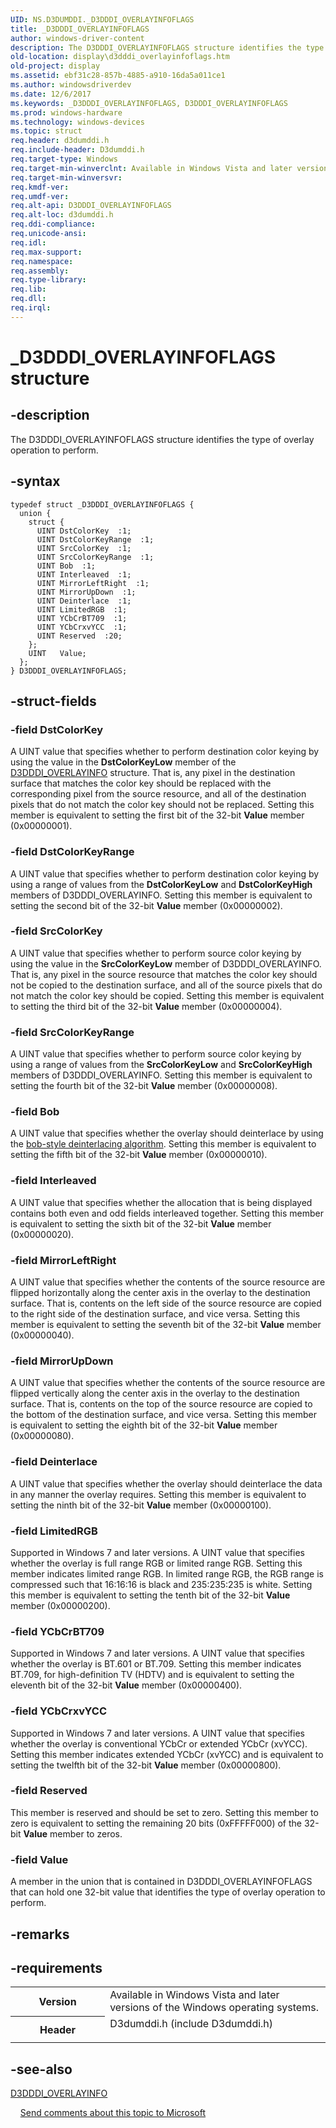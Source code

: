 ```yaml
---
UID: NS.D3DUMDDI._D3DDDI_OVERLAYINFOFLAGS
title: _D3DDDI_OVERLAYINFOFLAGS
author: windows-driver-content
description: The D3DDDI_OVERLAYINFOFLAGS structure identifies the type of overlay operation to perform.
old-location: display\d3dddi_overlayinfoflags.htm
old-project: display
ms.assetid: ebf31c28-857b-4885-a910-16da5a011ce1
ms.author: windowsdriverdev
ms.date: 12/6/2017
ms.keywords: _D3DDDI_OVERLAYINFOFLAGS, D3DDDI_OVERLAYINFOFLAGS
ms.prod: windows-hardware
ms.technology: windows-devices
ms.topic: struct
req.header: d3dumddi.h
req.include-header: D3dumddi.h
req.target-type: Windows
req.target-min-winverclnt: Available in Windows Vista and later versions of the Windows operating systems.
req.target-min-winversvr: 
req.kmdf-ver: 
req.umdf-ver: 
req.alt-api: D3DDDI_OVERLAYINFOFLAGS
req.alt-loc: d3dumddi.h
req.ddi-compliance: 
req.unicode-ansi: 
req.idl: 
req.max-support: 
req.namespace: 
req.assembly: 
req.type-library: 
req.lib: 
req.dll: 
req.irql: 
---
```


# _D3DDDI_OVERLAYINFOFLAGS structure



## -description
The D3DDDI_OVERLAYINFOFLAGS structure identifies the type of overlay operation to perform.


## -syntax

````
typedef struct _D3DDDI_OVERLAYINFOFLAGS {
  union {
    struct {
      UINT DstColorKey  :1;
      UINT DstColorKeyRange  :1;
      UINT SrcColorKey  :1;
      UINT SrcColorKeyRange  :1;
      UINT Bob  :1;
      UINT Interleaved  :1;
      UINT MirrorLeftRight  :1;
      UINT MirrorUpDown  :1;
      UINT Deinterlace  :1;
      UINT LimitedRGB  :1;
      UINT YCbCrBT709  :1;
      UINT YCbCrxvYCC  :1;
      UINT Reserved  :20;
    };
    UINT   Value;
  };
} D3DDDI_OVERLAYINFOFLAGS;
````


## -struct-fields

### -field DstColorKey

A UINT value that specifies whether to perform destination color keying by using the value in the <b>DstColorKeyLow</b> member of the <a href="display.d3dddi_overlayinfo">D3DDDI_OVERLAYINFO</a> structure. That is, any pixel in the destination surface that matches the color key should be replaced with the corresponding pixel from the source resource, and all of the destination pixels that do not match the color key should not be replaced. 
Setting this member is equivalent to setting the first bit of the 32-bit <b>Value</b> member (0x00000001).

### -field DstColorKeyRange

A UINT value that specifies whether to perform destination color keying by using a range of values from the <b>DstColorKeyLow</b> and <b>DstColorKeyHigh</b> members of D3DDDI_OVERLAYINFO. 
Setting this member is equivalent to setting the second bit of the 32-bit <b>Value</b> member (0x00000002).

### -field SrcColorKey

A UINT value that specifies whether to perform source color keying by using the value in the <b>SrcColorKeyLow</b> member of D3DDDI_OVERLAYINFO. That is, any pixel in the source resource that matches the color key should not be copied to the destination surface, and all of the source pixels that do not match the color key should be copied. 
Setting this member is equivalent to setting the third bit of the 32-bit <b>Value</b> member (0x00000004).

### -field SrcColorKeyRange

A UINT value that specifies whether to perform source color keying by using a range of values from the <b>SrcColorKeyLow</b> and <b>SrcColorKeyHigh</b> members of D3DDDI_OVERLAYINFO.
Setting this member is equivalent to setting the fourth bit of the 32-bit <b>Value</b> member (0x00000008).

### -field Bob

A UINT value that specifies whether the overlay should deinterlace by using the <a href="https://msdn.microsoft.com/ef3220bd-841d-4187-bc86-11b999eae2bd">bob-style deinterlacing algorithm</a>.
Setting this member is equivalent to setting the fifth bit of the 32-bit <b>Value</b> member (0x00000010).

### -field Interleaved

A UINT value that specifies whether the allocation that is being displayed contains both even and odd fields interleaved together.
Setting this member is equivalent to setting the sixth bit of the 32-bit <b>Value</b> member (0x00000020).

### -field MirrorLeftRight

A UINT value that specifies whether the contents of the source resource are flipped horizontally along the center axis in the overlay to the destination surface. That is, contents on the left side of the source resource are copied to the right side of the destination surface, and vice versa.
Setting this member is equivalent to setting the seventh bit of the 32-bit <b>Value</b> member (0x00000040).

### -field MirrorUpDown

A UINT value that specifies whether the contents of the source resource are flipped vertically along the center axis in the overlay to the destination surface. That is, contents on the top of the source resource are copied to the bottom of the destination surface, and vice versa.
Setting this member is equivalent to setting the eighth bit of the 32-bit <b>Value</b> member (0x00000080).

### -field Deinterlace

A UINT value that specifies whether the overlay should deinterlace the data in any manner the overlay requires.
Setting this member is equivalent to setting the ninth bit of the 32-bit <b>Value</b> member (0x00000100).

### -field LimitedRGB

Supported in Windows 7 and later versions.
A UINT value that specifies whether the overlay is full range RGB or limited range RGB. Setting this member indicates limited range RGB. In limited range RGB, the RGB range is compressed such that 16:16:16 is black and 235:235:235 is white.
Setting this member is equivalent to setting the tenth bit of the 32-bit <b>Value</b> member (0x00000200).

### -field YCbCrBT709

Supported in Windows 7 and later versions.
A UINT value that specifies whether the overlay is BT.601 or BT.709. Setting this member indicates BT.709, for high-definition TV (HDTV) and
is equivalent to setting the eleventh bit of the 32-bit <b>Value</b> member (0x00000400).

### -field YCbCrxvYCC

Supported in Windows 7 and later versions.
A UINT value that specifies whether the overlay is conventional YCbCr or extended YCbCr (xvYCC). Setting this member indicates extended YCbCr (xvYCC) and is equivalent to setting the twelfth bit of the 32-bit <b>Value</b> member (0x00000800).

### -field Reserved

This member is reserved and should be set to zero. Setting this member to zero is equivalent to setting the remaining 20 bits (0xFFFFF000) of the 32-bit <b>Value</b> member to zeros.

### -field Value

A member in the union that is contained in D3DDDI_OVERLAYINFOFLAGS that can hold one 32-bit value that identifies the type of overlay operation to perform.

## -remarks


## -requirements
<table>
<tr>
<th width="30%">
Version
</th>
<td width="70%">
Available in Windows Vista and later versions of the Windows operating systems.
</td>
</tr>
<tr>
<th width="30%">
Header
</th>
<td width="70%">
<dl>
<dt>D3dumddi.h (include D3dumddi.h)</dt>
</dl>
</td>
</tr>
</table>

## -see-also
<dl>
<dt>
<a href="display.d3dddi_overlayinfo">D3DDDI_OVERLAYINFO</a>
</dt>
</dl>
 
 
<a href="mailto:wsddocfb@microsoft.com?subject=Documentation%20feedback [display\display]:%20D3DDDI_OVERLAYINFOFLAGS structure%20 RELEASE:%20(12/6/2017)&amp;body=%0A%0APRIVACY STATEMENT%0A%0AWe use your feedback to improve the documentation. We don't use your email address for any other purpose, and we'll remove your email address from our system after the issue that you're reporting is fixed. While we're working to fix this issue, we might send you an email message to ask for more info. Later, we might also send you an email message to let you know that we've addressed your feedback.%0A%0AFor more info about Microsoft's privacy policy, see http://privacy.microsoft.com/en-us/default.aspx." title="Send comments about this topic to Microsoft">Send comments about this topic to Microsoft</a>
